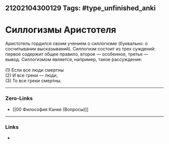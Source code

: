 21202104300129
Tags: #type_unfinished_anki 
---
# Силлогизмы Аристотеля

Аристотель гордился своим учением о силлогизме (буквально: о сосчитывании высказываний). Силлогизм состоит из трех суждений: первое содержит общее правило, второе — особенное, третье — вывод. Силлогизмом является, например, такое рассуждение:<br><br>(1) Если все люди смертны<br>(2) И все греки — люди,<br>(3) То все греки смертны.

---
### Zero-Links
- [[00 Философия Канке (Вопросы)]]
---
### Links
-